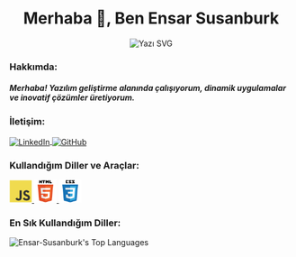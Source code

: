 <h1 align="center">Merhaba 👋, Ben Ensar Susanburk</h1>


<p align="center">
  <img src="https://readme-typing-svg.herokuapp.com?color=%2336BCF7&lines=Ben+bir+Yazılım+Geliştiriciyim" alt="Yazı SVG" />
</p>

<h3 align="left">Hakkımda:</h3>
<p align="left">
<h5>Merhaba! Yazılım geliştirme alanında çalışıyorum, dinamik uygulamalar ve inovatif çözümler üretiyorum.</h5> 
</p>

<h3 align="left">İletişim:</h3>
<p align="left">
  <a href="https://www.linkedin.com/in/ensar-susanburk-59626b29a/" target="_blank">
    <img align="center" src="https://raw.githubusercontent.com/rahuldkjain/github-profile-readme-generator/master/src/images/icons/Social/linked-in-alt.svg" alt="LinkedIn" height="30" width="40" />
  </a>
  <a href="https://github.com/Ensar-Susanburk" target="_blank">
    <img align="center" src="https://raw.githubusercontent.com/rahuldkjain/github-profile-readme-generator/master/src/images/icons/Social/github.svg" alt="GitHub" height="30" width="40" />
  </a>
</p>

<h3 align="left">Kullandığım Diller ve Araçlar:</h3>
<p align="left">
  <a href="https://developer.mozilla.org/en-US/docs/Web/JavaScript" target="_blank" rel="noreferrer">
    <img src="https://raw.githubusercontent.com/devicons/devicon/master/icons/javascript/javascript-original.svg" alt="JavaScript" width="40" height="40"/>
  </a>
  <a href="https://developer.mozilla.org/en-US/docs/Web/HTML" target="_blank" rel="noreferrer">
    <img src="https://raw.githubusercontent.com/devicons/devicon/master/icons/html5/html5-original-wordmark.svg" alt="HTML" width="40" height="40"/>
  </a>
  <a href="https://developer.mozilla.org/en-US/docs/Web/CSS" target="_blank" rel="noreferrer">
    <img src="https://raw.githubusercontent.com/devicons/devicon/master/icons/css3/css3-original-wordmark.svg" alt="CSS" width="40" height="40"/>
  </a>
</p>

<h3 align="left">En Sık Kullandığım Diller:</h3>
<p align="left">
  <img src="https://github-readme-stats.vercel.app/api/top-langs/?username=Ensar-Susanburk&layout=compact&langs_count=8&theme=tokyonight&cache_seconds=86400" alt="Ensar-Susanburk's Top Languages"/>
</p>
